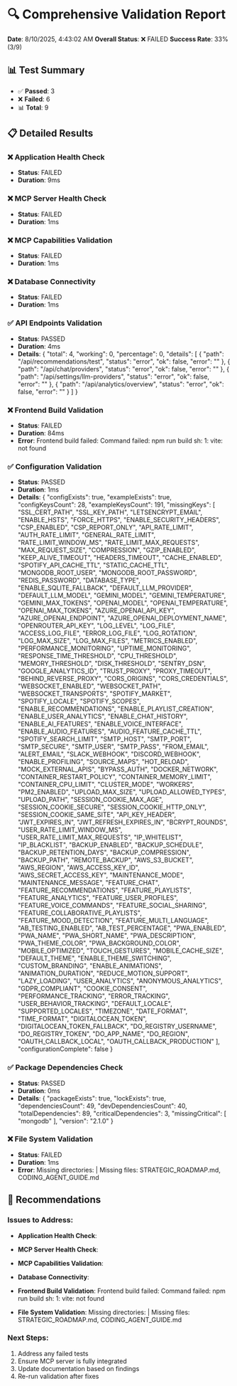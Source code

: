 # 🔍 Comprehensive Validation Report

**Date**: 8/10/2025, 4:43:02 AM
**Overall Status**: ❌ FAILED
**Success Rate**: 33% (3/9)

## 📊 Test Summary

- ✅ **Passed**: 3
- ❌ **Failed**: 6
- 📊 **Total**: 9

## 📋 Detailed Results

### ❌ Application Health Check
- **Status**: FAILED
- **Duration**: 9ms

### ❌ MCP Server Health Check
- **Status**: FAILED
- **Duration**: 1ms

### ❌ MCP Capabilities Validation
- **Status**: FAILED
- **Duration**: 1ms

### ❌ Database Connectivity
- **Status**: FAILED
- **Duration**: 1ms

### ✅ API Endpoints Validation
- **Status**: PASSED
- **Duration**: 4ms
- **Details**: {
  "total": 4,
  "working": 0,
  "percentage": 0,
  "details": [
    {
      "path": "/api/recommendations/test",
      "status": "error",
      "ok": false,
      "error": ""
    },
    {
      "path": "/api/chat/providers",
      "status": "error",
      "ok": false,
      "error": ""
    },
    {
      "path": "/api/settings/llm-providers",
      "status": "error",
      "ok": false,
      "error": ""
    },
    {
      "path": "/api/analytics/overview",
      "status": "error",
      "ok": false,
      "error": ""
    }
  ]
}

### ❌ Frontend Build Validation
- **Status**: FAILED
- **Duration**: 84ms
- **Error**: Frontend build failed: Command failed: npm run build
sh: 1: vite: not found


### ✅ Configuration Validation
- **Status**: PASSED
- **Duration**: 1ms
- **Details**: {
  "configExists": true,
  "exampleExists": true,
  "configKeysCount": 28,
  "exampleKeysCount": 191,
  "missingKeys": [
    "SSL_CERT_PATH",
    "SSL_KEY_PATH",
    "LETSENCRYPT_EMAIL",
    "ENABLE_HSTS",
    "FORCE_HTTPS",
    "ENABLE_SECURITY_HEADERS",
    "CSP_ENABLED",
    "CSP_REPORT_ONLY",
    "API_RATE_LIMIT",
    "AUTH_RATE_LIMIT",
    "GENERAL_RATE_LIMIT",
    "RATE_LIMIT_WINDOW_MS",
    "RATE_LIMIT_MAX_REQUESTS",
    "MAX_REQUEST_SIZE",
    "COMPRESSION",
    "GZIP_ENABLED",
    "KEEP_ALIVE_TIMEOUT",
    "HEADERS_TIMEOUT",
    "CACHE_ENABLED",
    "SPOTIFY_API_CACHE_TTL",
    "STATIC_CACHE_TTL",
    "MONGODB_ROOT_USER",
    "MONGODB_ROOT_PASSWORD",
    "REDIS_PASSWORD",
    "DATABASE_TYPE",
    "ENABLE_SQLITE_FALLBACK",
    "DEFAULT_LLM_PROVIDER",
    "DEFAULT_LLM_MODEL",
    "GEMINI_MODEL",
    "GEMINI_TEMPERATURE",
    "GEMINI_MAX_TOKENS",
    "OPENAI_MODEL",
    "OPENAI_TEMPERATURE",
    "OPENAI_MAX_TOKENS",
    "AZURE_OPENAI_API_KEY",
    "AZURE_OPENAI_ENDPOINT",
    "AZURE_OPENAI_DEPLOYMENT_NAME",
    "OPENROUTER_API_KEY",
    "LOG_LEVEL",
    "LOG_FILE",
    "ACCESS_LOG_FILE",
    "ERROR_LOG_FILE",
    "LOG_ROTATION",
    "LOG_MAX_SIZE",
    "LOG_MAX_FILES",
    "METRICS_ENABLED",
    "PERFORMANCE_MONITORING",
    "UPTIME_MONITORING",
    "RESPONSE_TIME_THRESHOLD",
    "CPU_THRESHOLD",
    "MEMORY_THRESHOLD",
    "DISK_THRESHOLD",
    "SENTRY_DSN",
    "GOOGLE_ANALYTICS_ID",
    "TRUST_PROXY",
    "PROXY_TIMEOUT",
    "BEHIND_REVERSE_PROXY",
    "CORS_ORIGINS",
    "CORS_CREDENTIALS",
    "WEBSOCKET_ENABLED",
    "WEBSOCKET_PATH",
    "WEBSOCKET_TRANSPORTS",
    "SPOTIFY_MARKET",
    "SPOTIFY_LOCALE",
    "SPOTIFY_SCOPES",
    "ENABLE_RECOMMENDATIONS",
    "ENABLE_PLAYLIST_CREATION",
    "ENABLE_USER_ANALYTICS",
    "ENABLE_CHAT_HISTORY",
    "ENABLE_AI_FEATURES",
    "ENABLE_VOICE_INTERFACE",
    "ENABLE_AUDIO_FEATURES",
    "AUDIO_FEATURE_CACHE_TTL",
    "SPOTIFY_SEARCH_LIMIT",
    "SMTP_HOST",
    "SMTP_PORT",
    "SMTP_SECURE",
    "SMTP_USER",
    "SMTP_PASS",
    "FROM_EMAIL",
    "ALERT_EMAIL",
    "SLACK_WEBHOOK",
    "DISCORD_WEBHOOK",
    "ENABLE_PROFILING",
    "SOURCE_MAPS",
    "HOT_RELOAD",
    "MOCK_EXTERNAL_APIS",
    "BYPASS_AUTH",
    "DOCKER_NETWORK",
    "CONTAINER_RESTART_POLICY",
    "CONTAINER_MEMORY_LIMIT",
    "CONTAINER_CPU_LIMIT",
    "CLUSTER_MODE",
    "WORKERS",
    "PM2_ENABLED",
    "UPLOAD_MAX_SIZE",
    "UPLOAD_ALLOWED_TYPES",
    "UPLOAD_PATH",
    "SESSION_COOKIE_MAX_AGE",
    "SESSION_COOKIE_SECURE",
    "SESSION_COOKIE_HTTP_ONLY",
    "SESSION_COOKIE_SAME_SITE",
    "API_KEY_HEADER",
    "JWT_EXPIRES_IN",
    "JWT_REFRESH_EXPIRES_IN",
    "BCRYPT_ROUNDS",
    "USER_RATE_LIMIT_WINDOW_MS",
    "USER_RATE_LIMIT_MAX_REQUESTS",
    "IP_WHITELIST",
    "IP_BLACKLIST",
    "BACKUP_ENABLED",
    "BACKUP_SCHEDULE",
    "BACKUP_RETENTION_DAYS",
    "BACKUP_COMPRESSION",
    "BACKUP_PATH",
    "REMOTE_BACKUP",
    "AWS_S3_BUCKET",
    "AWS_REGION",
    "AWS_ACCESS_KEY_ID",
    "AWS_SECRET_ACCESS_KEY",
    "MAINTENANCE_MODE",
    "MAINTENANCE_MESSAGE",
    "FEATURE_CHAT",
    "FEATURE_RECOMMENDATIONS",
    "FEATURE_PLAYLISTS",
    "FEATURE_ANALYTICS",
    "FEATURE_USER_PROFILES",
    "FEATURE_VOICE_COMMANDS",
    "FEATURE_SOCIAL_SHARING",
    "FEATURE_COLLABORATIVE_PLAYLISTS",
    "FEATURE_MOOD_DETECTION",
    "FEATURE_MULTI_LANGUAGE",
    "AB_TESTING_ENABLED",
    "AB_TEST_PERCENTAGE",
    "PWA_ENABLED",
    "PWA_NAME",
    "PWA_SHORT_NAME",
    "PWA_DESCRIPTION",
    "PWA_THEME_COLOR",
    "PWA_BACKGROUND_COLOR",
    "MOBILE_OPTIMIZED",
    "TOUCH_GESTURES",
    "MOBILE_CACHE_SIZE",
    "DEFAULT_THEME",
    "ENABLE_THEME_SWITCHING",
    "CUSTOM_BRANDING",
    "ENABLE_ANIMATIONS",
    "ANIMATION_DURATION",
    "REDUCE_MOTION_SUPPORT",
    "LAZY_LOADING",
    "USER_ANALYTICS",
    "ANONYMOUS_ANALYTICS",
    "GDPR_COMPLIANT",
    "COOKIE_CONSENT",
    "PERFORMANCE_TRACKING",
    "ERROR_TRACKING",
    "USER_BEHAVIOR_TRACKING",
    "DEFAULT_LOCALE",
    "SUPPORTED_LOCALES",
    "TIMEZONE",
    "DATE_FORMAT",
    "TIME_FORMAT",
    "DIGITALOCEAN_TOKEN",
    "DIGITALOCEAN_TOKEN_FALLBACK",
    "DO_REGISTRY_USERNAME",
    "DO_REGISTRY_TOKEN",
    "DO_APP_NAME",
    "DO_REGION",
    "OAUTH_CALLBACK_LOCAL",
    "OAUTH_CALLBACK_PRODUCTION"
  ],
  "configurationComplete": false
}

### ✅ Package Dependencies Check
- **Status**: PASSED
- **Duration**: 0ms
- **Details**: {
  "packageExists": true,
  "lockExists": true,
  "dependenciesCount": 49,
  "devDependenciesCount": 40,
  "totalDependencies": 89,
  "criticalDependencies": 3,
  "missingCritical": [
    "mongodb"
  ],
  "version": "2.1.0"
}

### ❌ File System Validation
- **Status**: FAILED
- **Duration**: 1ms
- **Error**: Missing directories:  | Missing files: STRATEGIC_ROADMAP.md, CODING_AGENT_GUIDE.md

## 🎯 Recommendations

### Issues to Address:
- **Application Health Check**: 
- **MCP Server Health Check**: 
- **MCP Capabilities Validation**: 
- **Database Connectivity**: 
- **Frontend Build Validation**: Frontend build failed: Command failed: npm run build
sh: 1: vite: not found

- **File System Validation**: Missing directories:  | Missing files: STRATEGIC_ROADMAP.md, CODING_AGENT_GUIDE.md

### Next Steps:
1. Address any failed tests
2. Ensure MCP server is fully integrated
3. Update documentation based on findings
4. Re-run validation after fixes

